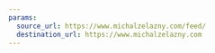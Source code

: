 ```yaml
---
params:
  source_url: https://www.michalzelazny.com/feed/
  destination_url: https://www.michalzelazny.com
---
```

